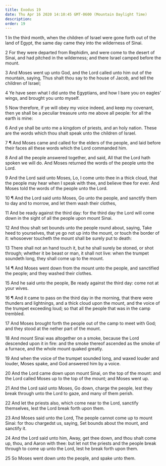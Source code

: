 ```yaml
---
title: Exodus 19
date: Thu Apr 16 2020 14:10:45 GMT-0600 (Mountain Daylight Time)
description: 
order: 19
---
```


<p>
  1 In the third month, when the children of Israel were gone forth out of the
  land of Egypt, the same day came they into the wilderness of Sinai.
</p>
<p>
  2 For they were departed from Rephidim, and were come to the desert of Sinai,
  and had pitched in the wilderness; and there Israel camped before the mount.
</p>
<p>
  3 And Moses went up unto God, and the Lord called unto him out of the
  mountain, saying, Thus shalt thou say to the house of Jacob, and tell the
  children of Israel;
</p>
<p>
  4 Ye have seen what I did unto the Egyptians, and how I bare you on
  eagles&#x2019; wings, and brought you unto myself.
</p>
<p>
  5 Now therefore, if ye will obey my voice indeed, and keep my covenant, then
  ye shall be a peculiar treasure unto me above all people: for all the earth is
  mine:
</p>
<span></span>
<p>
  6 And ye shall be unto me a kingdom of priests, and an holy nation. These are
  the words which thou shalt speak unto the children of Israel.
</p>
<p>
  7 &#xB6; And Moses came and called for the elders of the people, and laid
  before their faces all these words which the Lord commanded him.
</p>
<p>
  8 And all the people answered together, and said, All that the Lord hath
  spoken we will do. And Moses returned the words of the people unto the Lord.
</p>
<p>
  9 And the Lord said unto Moses, Lo, I come unto thee in a thick cloud, that
  the people may hear when I speak with thee, and believe thee for ever. And
  Moses told the words of the people unto the Lord.
</p>
<p>
  10 &#xB6; And the Lord said unto Moses, Go unto the people, and sanctify them
  to day and to morrow, and let them wash their clothes,
</p>
<p>
  11 And be ready against the third day: for the third day the Lord will come
  down in the sight of all the people upon mount Sinai.
</p>
<p>
  12 And thou shalt set bounds unto the people round about, saying, Take heed to
  yourselves, that ye go not up into the mount, or touch the border of it:
  whosoever toucheth the mount shall be surely put to death:
</p>
<p>
  13 There shall not an hand touch it, but he shall surely be stoned, or shot
  through; whether it be beast or man, it shall not live: when the trumpet
  soundeth long, they shall come up to the mount.
</p>
<p>
  14 &#xB6; And Moses went down from the mount unto the people, and sanctified
  the people; and they washed their clothes.
</p>
<p>
  15 And he said unto the people, Be ready against the third day: come not at
  your wives.
</p>
<p>
  16 &#xB6; And it came to pass on the third day in the morning, that there were
  thunders and lightnings, and a thick cloud upon the mount, and the voice of
  the trumpet exceeding loud; so that all the people that was in the camp
  trembled.
</p>
<p>
  17 And Moses brought forth the people out of the camp to meet with God; and
  they stood at the nether part of the mount.
</p>
<p>
  18 And mount Sinai was altogether on a smoke, because the Lord descended upon
  it in fire: and the smoke thereof ascended as the smoke of a furnace, and the
  whole mount quaked greatly.
</p>
<p>
  19 And when the voice of the trumpet sounded long, and waxed louder and
  louder, Moses spake, and God answered him by a voice.
</p>
<p>
  20 And the Lord came down upon mount Sinai, on the top of the mount: and the
  Lord called Moses up to the top of the mount; and Moses went up.
</p>
<p>
  21 And the Lord said unto Moses, Go down, charge the people, lest they break
  through unto the Lord to gaze, and many of them perish.
</p>
<p>
  22 And let the priests also, which come near to the Lord, sanctify themselves,
  lest the Lord break forth upon them.
</p>
<p>
  23 And Moses said unto the Lord, The people cannot come up to mount Sinai: for
  thou chargedst us, saying, Set bounds about the mount, and sanctify it.
</p>
<p>
  24 And the Lord said unto him, Away, get thee down, and thou shalt come up,
  thou, and Aaron with thee: but let not the priests and the people break
  through to come up unto the Lord, lest he break forth upon them.
</p>
<p>25 So Moses went down unto the people, and spake unto them.</p>
